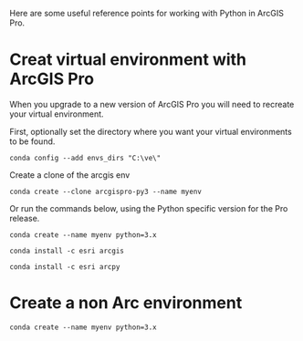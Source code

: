 Here are some useful reference points for working with Python in ArcGIS Pro.

# Creat virtual environment with ArcGIS Pro 
When you upgrade to a new version of ArcGIS Pro you will need to recreate your virtual environment. 

First, optionally set the directory where you want your virtual environments to be found.
  
``conda config --add envs_dirs "C:\ve\"``  

Create a clone of the arcgis env

`conda create --clone arcgispro-py3 --name myenv` 


Or run the commands below, using the Python specific version for the Pro release.

`conda create --name myenv python=3.x` 

`conda install -c esri arcgis` 

`conda install -c esri arcpy` 

# Create a non Arc environment

`conda create --name myenv python=3.x`
